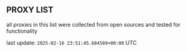 ## PROXY LIST

all proxies in this list were collected from open sources and tested for functionality

last update: `2025-02-16 23:51:45.684589+00:00` UTC